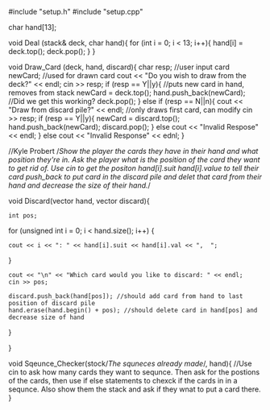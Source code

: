 #include "setup.h"
#include "setup.cpp"

char hand[13];

void Deal (stack<myvect>& deck, char hand){
  for (int i = 0; i < 13; i++){
    hand[i] = deck.top();
    deck.pop();
  }
}

void Draw_Card (deck, hand, discard){
  char resp; //user input
  card newCard; //used for drawn card
  cout << "Do you wish to draw from the deck?" << endl;
  cin >> resp;
  if (resp == Y||y){ //puts new card in hand, removes from stack
    newCard = deck.top(); 
    hand.push_back(newCard); //Did we get this working?
    deck.pop();
  }
  else if (resp == N||n){
    cout << "Draw from discard pile?" << endl; //only draws first card, can modify
    cin >> resp;
    if (resp == Y||y){
      newCard = discard.top();
      hand.push_back(newCard);
      discard.pop();
    }
    else
      cout << "Invalid Respose" << endl;
  }
  else
    cout << "Invalid Response" << ednl;
}

  //Kyle Probert
  /*Show the player the cards they have in their hand and what position they're in. Ask the player what is the position of the card they want to get rid of. Use cin to get the positon hand[i].suit hand[i].value to tell their card push_back to put card in the discard pile and delet that card from their hand and decrease the size of their hand.*/
  
  void Discard(vector<setup> hand, vector<setup> discard){

	int pos;

for (unsigned int i = 0; i < hand.size(); i++) {

	cout << i << ": " << hand[i].suit << hand[i].val << ",  ";

}

	cout << "\n" << "Which card would you like to discard: " << endl;
	cin >> pos;

	discard.push_back(hand[pos]); //should add card from hand to last position of discard pile
	hand.erase(hand.begin() + pos); //should delete card in hand[pos] and decrease size of hand


}

}

void Sqeunce_Checker(stock/*The squneces already made*/, hand){
  //Use cin to ask how many cards they want to sequnce. Then ask for the postions of the cards, then use if else statements to chexck if the cards in in a sequnce. Also show them the stack and ask if they wnat to put a card there.
}
